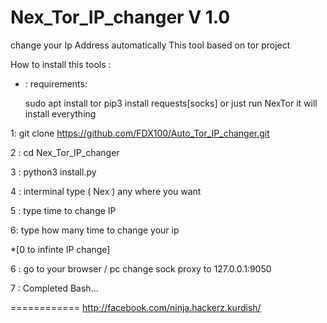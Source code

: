 # Nex_Tor_IP_changer V 1.0
change your Ip Address automatically  This tool based on tor project


How to install this tools :

* : requirements:

  sudo apt install tor
  pip3 install requests[socks]
  or just run NexTor it will install everything

1: git clone https://github.com/FDX100/Auto_Tor_IP_changer.git

2 : cd Nex_Tor_IP_changer

3 : python3 install.py

4 : interminal type ( Nex ) any where you want
  
5 : type time to change IP

6: type how many time to change your ip 

*[0 to infinte IP change]

6 : go to your browser / pc  change sock proxy to 127.0.0.1:9050

7 : Completed Bash...

============
http://facebook.com/ninja.hackerz.kurdish/

